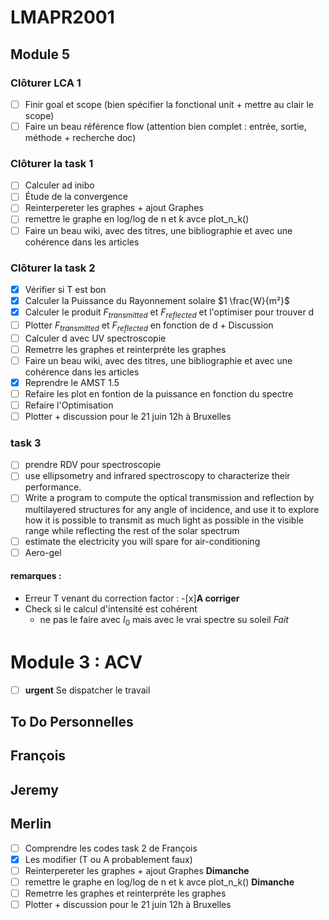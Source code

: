 # LMAPR2001

## Module 5

### Clôturer LCA 1

- [ ] Finir goal et scope (bien spécifier la fonctional unit + mettre au clair le scope)
- [ ] Faire un beau référence flow (attention bien complet : entrée, sortie, méthode + recherche doc)

### Clôturer la task 1

- [ ] Calculer ad inibo
- [ ] Étude de la convergence
- [ ] Reinterpereter les graphes + ajout Graphes
- [ ] remettre le graphe en log/log de n et k avce plot_n_k()
- [ ] Faire un beau wiki, avec des titres, une bibliographie et avec une cohérence dans les articles

### Clôturer la task 2

- [X] Vérifier si T est bon
- [X] Calculer la Puissance du Rayonnement solaire $1 \frac{W}{m²}$
- [X] Calculer le produit $F_{transmitted}$ et $F_{reflected}$ et l'optimiser pour trouver d
- [ ] Plotter $F_{transmitted}$ et $F_{reflected}$ en fonction de d + Discussion
- [ ] Calculer d avec UV spectroscopie
- [ ] Remetrre les graphes et reinterpréte les graphes
- [ ] Faire un beau wiki, avec des titres, une bibliographie et avec une cohérence dans les articles
- [X] Reprendre le AMST 1.5
- [ ] Refaire les plot en fontion de la puissance en fonction du spectre
- [ ] Refaire l'Optimisation
- [ ] Plotter + discussion pour le 21 juin 12h à Bruxelles

### task 3

- [ ] prendre RDV pour spectroscopie
- [ ] use ellipsometry and infrared spectroscopy to characterize their performance.
- [ ] Write a program to compute the optical transmission and reflection by multilayered structures for any angle of incidence, and use it to explore how it is possible to transmit as much light as possible in the visible range while reflecting the rest of the solar spectrum
- [ ] estimate the electricity you will spare for air-conditioning
- [ ] Aero-gel

#### remarques :

- Erreur T venant du correction factor :
  -[x]**A corriger**
- Check si le calcul d'intensité est cohérent
  - ne pas le faire avec $I_0$ mais avec le vrai spectre su soleil *Fait*

# Module 3 :  ACV

- [ ] **urgent** Se dispatcher le travail

## To Do Personnelles

## François

## Jeremy

## Merlin

- [ ] Comprendre les codes task 2 de François
- [X] Les modifier (T ou A probablement faux)
- [ ] Reinterpereter les graphes + ajout Graphes **Dimanche**
- [ ] remettre le graphe en log/log de n et k avce plot_n_k() **Dimanche**
- [ ] Remetrre les graphes et reinterpréte les graphes
- [ ] Plotter + discussion pour le 21 juin 12h à Bruxelles
